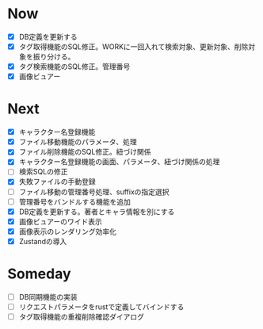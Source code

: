 # Now
- [x] DB定義を更新する
- [x] タグ取得機能のSQL修正。WORKに一回入れて検索対象、更新対象、削除対象を振り分ける。
- [x] タグ検索機能のSQL修正。管理番号
- [x] 画像ビュアー

# Next
- [x] キャラクター名登録機能
- [x] ファイル移動機能のパラメータ、処理
- [x] ファイル削除機能のSQL修正。紐づけ関係
- [x] キャラクター名登録機能の画面、パラメータ、紐づけ関係の処理
- [ ] 検索SQLの修正
- [x] 失敗ファイルの手動登録
- [ ] ファイル移動の管理番号処理、suffixの指定選択
- [ ] 管理番号をバンドルする機能を追加
- [x] DB定義を更新する。著者とキャラ情報を別にする
- [x] 画像ビュアーのワイド表示
- [x] 画像表示のレンダリング効率化
- [x] Zustandの導入

# Someday
- [ ] DB同期機能の実装
- [ ] リクエストパラメータをrustで定義してバインドする
- [ ] タグ取得機能の重複削除確認ダイアログ